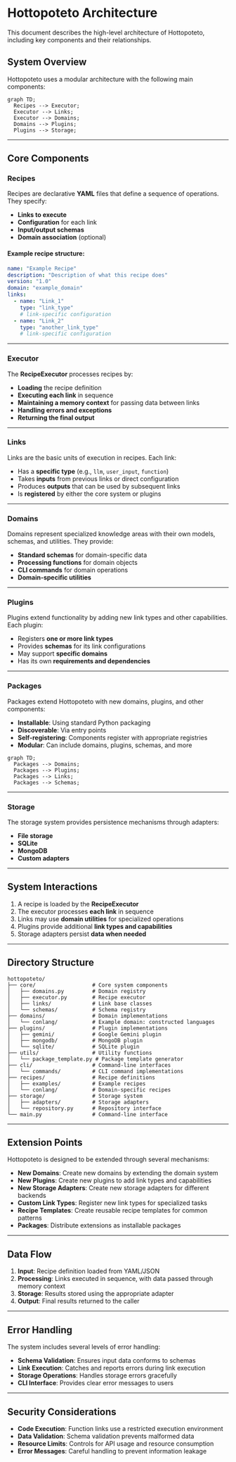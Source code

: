 # Hottopoteto Architecture

This document describes the high-level architecture of Hottopoteto, including key components and their relationships.

## System Overview

Hottopoteto uses a modular architecture with the following main components:

```mermaid
graph TD;
  Recipes --> Executor;
  Executor --> Links;
  Executor --> Domains;
  Domains --> Plugins;
  Plugins --> Storage;
```

---

## Core Components

### **Recipes**
Recipes are declarative **YAML** files that define a sequence of operations. They specify:

- **Links to execute**
- **Configuration** for each link
- **Input/output schemas**
- **Domain association** (optional)

#### **Example recipe structure:**
```yaml
name: "Example Recipe"
description: "Description of what this recipe does"
version: "1.0"
domain: "example_domain"
links:
  - name: "Link_1"
    type: "link_type"
    # link-specific configuration
  - name: "Link_2"
    type: "another_link_type"
    # link-specific configuration
```

---

### **Executor**
The **RecipeExecutor** processes recipes by:

- **Loading** the recipe definition
- **Executing each link** in sequence
- **Maintaining a memory context** for passing data between links
- **Handling errors and exceptions**
- **Returning the final output**

---

### **Links**
Links are the basic units of execution in recipes. Each link:

- Has a **specific type** (e.g., `llm`, `user_input`, `function`)
- Takes **inputs** from previous links or direct configuration
- Produces **outputs** that can be used by subsequent links
- Is **registered** by either the core system or plugins

---

### **Domains**
Domains represent specialized knowledge areas with their own models, schemas, and utilities. They provide:

- **Standard schemas** for domain-specific data
- **Processing functions** for domain objects
- **CLI commands** for domain operations
- **Domain-specific utilities**

---

### **Plugins**
Plugins extend functionality by adding new link types and other capabilities. Each plugin:

- Registers **one or more link types**
- Provides **schemas** for its link configurations
- May support **specific domains**
- Has its own **requirements and dependencies**

---

### **Packages**
Packages extend Hottopoteto with new domains, plugins, and other components:

- **Installable**: Using standard Python packaging
- **Discoverable**: Via entry points
- **Self-registering**: Components register with appropriate registries
- **Modular**: Can include domains, plugins, schemas, and more

```mermaid
graph TD;
  Packages --> Domains;
  Packages --> Plugins;
  Packages --> Links;
  Packages --> Schemas;
```

---

### **Storage**
The storage system provides persistence mechanisms through adapters:

- **File storage**
- **SQLite**
- **MongoDB**
- **Custom adapters**

---

## System Interactions

1. A recipe is loaded by the **RecipeExecutor**
2. The executor processes **each link** in sequence
3. Links may use **domain utilities** for specialized operations
4. Plugins provide additional **link types and capabilities**
5. Storage adapters persist **data when needed**

---

## Directory Structure

```
hottopoteto/
├── core/                  # Core system components
│   ├── domains.py         # Domain registry
│   ├── executor.py        # Recipe executor
│   ├── links/             # Link base classes
│   └── schemas/           # Schema registry
├── domains/               # Domain implementations
│   └── conlang/           # Example domain: constructed languages
├── plugins/               # Plugin implementations
│   ├── gemini/            # Google Gemini plugin
│   ├── mongodb/           # MongoDB plugin
│   └── sqlite/            # SQLite plugin
├── utils/                 # Utility functions
│   └── package_template.py # Package template generator
├── cli/                   # Command-line interfaces
│   └── commands/          # CLI command implementations
├── recipes/               # Recipe definitions
│   ├── examples/          # Example recipes
│   └── conlang/           # Domain-specific recipes
├── storage/               # Storage system
│   ├── adapters/          # Storage adapters
│   └── repository.py      # Repository interface
└── main.py                # Command-line interface
```

---

## Extension Points

Hottopoteto is designed to be extended through several mechanisms:

- **New Domains**: Create new domains by extending the domain system
- **New Plugins**: Create new plugins to add link types and capabilities
- **New Storage Adapters**: Create new storage adapters for different backends
- **Custom Link Types**: Register new link types for specialized tasks
- **Recipe Templates**: Create reusable recipe templates for common patterns
- **Packages**: Distribute extensions as installable packages

---

## Data Flow

1. **Input**: Recipe definition loaded from YAML/JSON
2. **Processing**: Links executed in sequence, with data passed through memory context
3. **Storage**: Results stored using the appropriate adapter
4. **Output**: Final results returned to the caller

---

## Error Handling

The system includes several levels of error handling:

- **Schema Validation**: Ensures input data conforms to schemas
- **Link Execution**: Catches and reports errors during link execution
- **Storage Operations**: Handles storage errors gracefully
- **CLI Interface**: Provides clear error messages to users

---

## Security Considerations

- **Code Execution**: Function links use a restricted execution environment
- **Data Validation**: Schema validation prevents malformed data
- **Resource Limits**: Controls for API usage and resource consumption
- **Error Messages**: Careful handling to prevent information leakage
```

